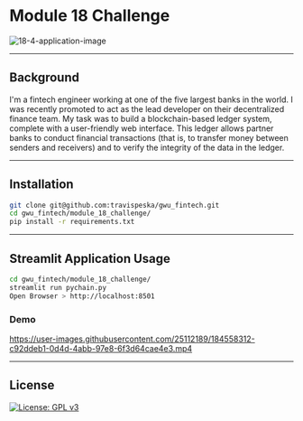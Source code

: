 # Module 18 Challenge

![18-4-application-image](https://user-images.githubusercontent.com/25112189/184557371-0b165467-faa9-414f-97be-fa9da9a916f8.png)

---

## Background
I'm a fintech engineer working at one of the five largest banks in the world. I was recently promoted to act as the lead developer on their decentralized finance team. My task was to build a blockchain-based ledger system, complete with a user-friendly web interface. This ledger allows partner banks to conduct financial transactions (that is, to transfer money between senders and receivers) and to verify the integrity of the data in the ledger.

---

## Installation

```sh
git clone git@github.com:travispeska/gwu_fintech.git
cd gwu_fintech/module_18_challenge/
pip install -r requirements.txt
```

---

## Streamlit Application Usage

```sh
cd gwu_fintech/module_18_challenge/
streamlit run pychain.py
Open Browser > http://localhost:8501
```

### Demo

https://user-images.githubusercontent.com/25112189/184558312-c92ddeb1-0d4d-4abb-97e8-6f3d64cae4e3.mp4

---

## License

[![License: GPL v3](https://img.shields.io/badge/License-GPLv3-blue.svg)](https://www.gnu.org/licenses/gpl-3.0)
